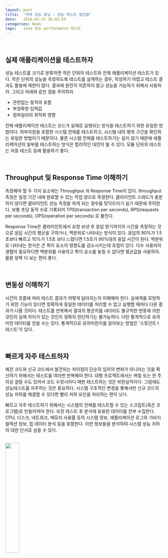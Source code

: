 ```yaml
---
layout: post
title:  "자바 성능 튜닝 - 성능 테스트 접근법"
date:   2018-02-21 16:43:59
categories: Book
tags:	Java 성능 performance 테스트  
---
```



<br/> 

## 실제 애플리케이션을 테스트하자

성능 테스트를 크기로 분류하면 작은 단위의 테스트와 전체 애플리케이션 테스트가 있다. 작은 단위의 성능을 측정하도록 테스트를 설계하는 경우, 작성하기 어렵고 테스트 결과도 활용에 제한이 많다. 결과에 완전히 의존하지 말고 성능을 가늠하기 위해서 사용하자. 그리고 아래와 같은 점을 주의하자. 

- 관련없는 동작의 포함
- 부정확한 입력값
- 컴파일러의 최적화 영향

전체 애플리케이션 테스트는 코드가 실제로 실행되는 방식을 테스트하기 위한 유일한 방법이다. 외부자원을 포함한 시스템 전체를 테스트하고, 시스템 내의 병목 구간을 확인하는 유일한 방법이기 때문이다. 물론 시스템 전체를 테스트하기는 쉽지 않기 때문에 애플리케이션의 일부를 테스트하는 방식은 합리적인 대안이 될 수 있다. 모듈 단위의 테스트는 자동 테스트 등에 활용하기 좋다. 

<br/> 

## Throughput 및 Response Time 이해하기
측정해야 할 두 가지 요소에는 Throughput 과 Response Time이 있다. throughput 측정은 일정 기간 내에 완료할 수 있는 작업 량으로 측정한다. 클라이언트 스레드가 충분하지 않다면 클라이언트 성능 측정을 하게 되는 경우를 맞닥뜨리기 쉽기 때문에 주의한다. 보통 초당 동작 수로 기록되어  TPS(transaction per seconds), RPS(requests per seconds), OPS(operation per seconds) 로 불린다. 

Response Time은 클라이언트에서 요청 보낸 후 응답 받기까지의 시간을 측정하는 것으로 응답 시간의 평균을 구하거나, 백분위로 나타내는 방식이 있다. 응답의 90%가 1.5초보다 빠르고 10%가 1.5초 보다 느렸다면 1.5초가 90%대의 응답 시간이 된다. 백분위로 나타내는 방식은 큰 특이 요소의 영향도를 감소시키는데 초점이 있다. 다수 사용자의 경험이 중요하다면 백분위를 사용하고 특이 요소를 놓칠 수 없다면 평균값을 사용하자. 물론 양쪽 다 보는 편이 좋다. 

<br/> 

## 변동성 이해하기
시간이 흐름에 따라 테스트 결과가 어떻게 달라지는지 이해해야 한다. 실세계를 모방하기 위한 기능이 있다면 정확하게 동일한 데이터를 처리할 수 없고 실행할 때마다 다른 결과가 나올 것이다. 테스트를 반복해서 결과의 평균치를 내더라도 불규칙한 변동에 의한 것인지 실제 차이가 있는 것인지 정확히 판단하기는 불가능하다. 다만 통계적으로 유의미한 데이터를 얻을 수는 있다. 통계적으로 유의미한지를 알아보는 방법은 '스튜던트 t 테스트'가 있다. 

<br/> 

## 빠르게 자주 테스트하자
예전 코드와 신규 코드에서 발견되는 차이점이 단순히 임의의 변화가 아니라는 것을 확신하기 위해서는 테스트를 여러번 반복해야 한다. 대형 프로젝트에서는 며칠 또는 한 주 이상 걸릴 수도 있어서 코드 수정시마다 매번 테스트하는 것은 비현실적이다. 그럼에도 성능테스트를 자주하는 것은 중요하다. 시스템 구조적인 변경을 통해서만 신규 코드의 성능 저하를 해결할 수 있다면 빨리 저하 요인을 처리하는 편이 낫다.

빠르고 자주 테스트하기 위해서는 시스템의 전체를 테스트할 수 있는 스크립트(혹은 프로그램)로 만들어져야 한다. 또한 테스트 후 분석에 유용한 데이터를 전부 수집한다. CPU, 디스크, 네트워크, 메모리 사용률 등의 시스템 정보, 애플리케이션 로그와 가비지컬렉션 정보, 힙 데이터 분석 등을 포함한다. 이런 정보들을 분석하여 시스템 성능 저하의 대한 단서로 삼을 수 있다. 

<br/>

<a href="http://www.aladin.co.kr/shop/wproduct.aspx?ItemId=79248318">
  <img class="book" style="width: 30%; height: 30%" src="http://image.aladin.co.kr/product/7924/83/cover/k542434036_1.jpg"/>
</a>

 
